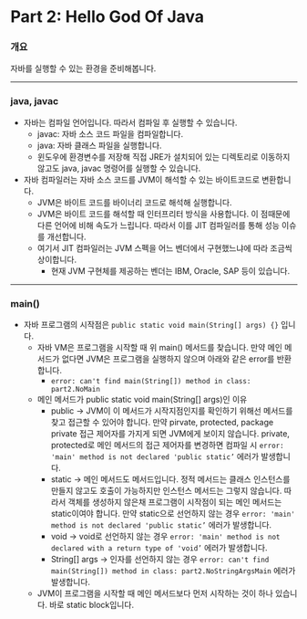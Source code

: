 # Part 2: Hello God Of Java

### 개요

자바를 실행할 수 있는 환경을 준비해봅니다.

---

### java, javac

- 자바는 컴파일 언어입니다. 따라서 컴파일 후 실행할 수 있습니다.
    - javac: 자바 소스 코드 파일을 컴파일합니다.
    - java: 자바 클래스 파일을 실행합니다.
    - 윈도우에 환경변수를 저장해 직접 JRE가 설치되어 있는 디렉토리로 이동하지 않고도 java, javac 명령어를 실행할 수 있습니다.
- 자바 컴파일러는 자바 소스 코드를 JVM이 해석할 수 있는 바이트코드로 변환합니다.
    - JVM은 바이트 코드를 바이너리 코드로 해석해 실행합니다.
    - JVM은 바이트 코드를 해석할 때 인터프리터 방식을 사용합니다. 이 점때문에 다른 언어에 비해 속도가 느립니다. 따라서 이를 JIT 컴파일러를 통해 성능 이슈를 개선합니다.
    - 여기서 JIT 컴파일러는 JVM 스펙을 어느 벤더에서 구현했느냐에 따라 조금씩 상이합니다.
        - 현재 JVM 구현체를 제공하는 벤더는 IBM, Oracle, SAP 등이 있습니다.

---

### main()

- 자바 프로그램의 시작점은 `public static void main(String[] args) {}` 입니다.
    - 자바 VM은 프로그램을 시작할 때 위 main() 메서드를  찾습니다. 만약 메인 메서드가 없다면 JVM은 프로그램을 실행하지 않으며 아래와 같은 error를 반환합니다.
        - `error: can't find main(String[]) method in class: part2.NoMain`
    - 메인 메서드가 public static void main(String[] args)인 이유
        - public → JVM이 이 메서드가 시작지점인지를 확인하기 위해선 메서드를 찾고 접근할 수 있어야 합니다. 만약 pirvate, protected, package private 접근 제어자를 가지게 되면 JVM에게 보이지 않습니다. private, protected로 메인 메서드의 접근 제어자를 변경하면 컴파일 시 `error: 'main' method is not declared 'public static’` 에러가 발생합니다.
        - static → 메인 메서드도 메서드입니다. 정적 메서드는 클래스 인스턴스를 만들지 않고도 호출이 가능하지만 인스턴스 메서드는 그렇지 않습니다. 따라서 객체를 생성하지 않은채 프로그램이 시작점이 되는 메인 메서드는 static이여야 합니다. 만약 static으로 선언하지 않는 경우 `error: 'main' method is not declared 'public static’` 에러가 발생합니다.
        - void → void로 선언하지 않는 경우 `error: 'main' method is not declared with a return type of 'void’` 에러가 발생합니다.
        - String[] args → 인자를 선언하지 않는 경우 `error: can't find main(String[]) method in class: part2.NoStringArgsMain` 에러가 발생합니다.
    - JVM이 프로그램을 시작할 때 메인 메서드보다 먼저 시작하는 것이 하나 있습니다. 바로 static block입니다.
